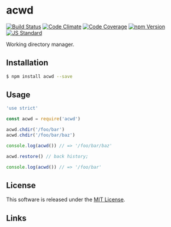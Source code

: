 acwd
==========

<!---
This file is generated by ape-tmpl. Do not update manually.
--->

<!-- Badge Start -->
<a name="badges"></a>

[![Build Status][bd_travis_shield_url]][bd_travis_url]
[![Code Climate][bd_codeclimate_shield_url]][bd_codeclimate_url]
[![Code Coverage][bd_codeclimate_coverage_shield_url]][bd_codeclimate_url]
[![npm Version][bd_npm_shield_url]][bd_npm_url]
[![JS Standard][bd_standard_shield_url]][bd_standard_url]

[bd_repo_url]: https://github.com/a-labo/acwd
[bd_travis_url]: http://travis-ci.org/a-labo/acwd
[bd_travis_shield_url]: http://img.shields.io/travis/a-labo/acwd.svg?style=flat
[bd_travis_com_url]: http://travis-ci.com/a-labo/acwd
[bd_travis_com_shield_url]: https://api.travis-ci.com/a-labo/acwd.svg?token=
[bd_license_url]: https://github.com/a-labo/acwd/blob/master/LICENSE
[bd_codeclimate_url]: http://codeclimate.com/github/a-labo/acwd
[bd_codeclimate_shield_url]: http://img.shields.io/codeclimate/github/a-labo/acwd.svg?style=flat
[bd_codeclimate_coverage_shield_url]: http://img.shields.io/codeclimate/coverage/github/a-labo/acwd.svg?style=flat
[bd_gemnasium_url]: https://gemnasium.com/a-labo/acwd
[bd_gemnasium_shield_url]: https://gemnasium.com/a-labo/acwd.svg
[bd_npm_url]: http://www.npmjs.org/package/acwd
[bd_npm_shield_url]: http://img.shields.io/npm/v/acwd.svg?style=flat
[bd_standard_url]: http://standardjs.com/
[bd_standard_shield_url]: https://img.shields.io/badge/code%20style-standard-brightgreen.svg

<!-- Badge End -->


<!-- Description Start -->
<a name="description"></a>

Working directory manager.

<!-- Description End -->


<!-- Overview Start -->
<a name="overview"></a>



<!-- Overview End -->


<!-- Sections Start -->
<a name="sections"></a>

<!-- Section from "doc/guides/01.Installation.md.hbs" Start -->

<a name="section-doc-guides-01-installation-md"></a>
Installation
-----

```bash
$ npm install acwd --save
```


<!-- Section from "doc/guides/01.Installation.md.hbs" End -->

<!-- Section from "doc/guides/02.Usage.md.hbs" Start -->

<a name="section-doc-guides-02-usage-md"></a>
Usage
---------

```javascript
'use strict'

const acwd = require('acwd')

acwd.chdir('/foo/bar')
acwd.chdir('/foo/bar/baz')

console.log(acwd()) // => '/foo/bar/baz'

acwd.restore() // back history;

console.log(acwd()) // => '/foo/bar'


```


<!-- Section from "doc/guides/02.Usage.md.hbs" End -->


<!-- Sections Start -->


<!-- LICENSE Start -->
<a name="license"></a>

License
-------
This software is released under the [MIT License](https://github.com/a-labo/acwd/blob/master/LICENSE).

<!-- LICENSE End -->


<!-- Links Start -->
<a name="links"></a>

Links
------



<!-- Links End -->

